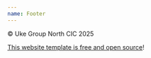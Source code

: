 ```yaml
---
name: Footer
---
```

©️ Uke Group North CIC 2025

[This website template is free and open source](https://github.com/chobbledotcom/ukegroupnorth)!